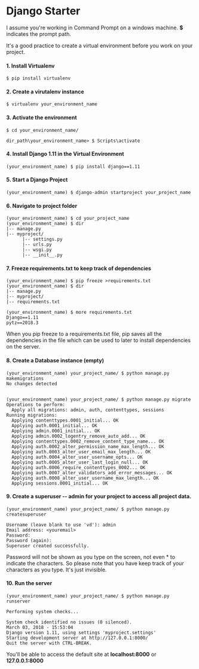 # Django Starter

I assume you're working in Command Prompt on a windows machine. **$** indicates the prompt path.

It's a good practice to create a virtual environment before you work on your project. 

#### 1. Install Virtualenv
```
$ pip install virtualenv
```

#### 2. Create a virutalenv instance
```
$ virtualenv your_environment_name
```

#### 3. Activate the environment
```
$ cd your_environment_name/

dir_path\your_environment_name> $ Scripts\activate
```

#### 4. Install Django 1.11 in the Virtual Environment
```
(your_environment_name) $ pip install django==1.11
```

#### 5. Start a Django Project
```
(your_environment_name) $ django-admin startproject your_project_name
```

#### 6. Navigate to project folder
```
(your_environment_name) $ cd your_project_name
(your_environment_name) $ dir
|-- manage.py
|-- myproject/
      |-- settings.py
      |-- urls.py
      |-- wsgi.py
      |-- __init__.py
 ```

#### 7. Freeze requirements.txt to keep track of dependencies
```
(your_environment_name) $ pip freeze >requirements.txt
(your_environment_name) $ dir
|-- manage.py
|-- myproject/
|-- requirements.txt

(your_environment_name) $ more requirements.txt
Django==1.11
pytz==2018.3
```
When you pip freeze to a requirements.txt file, pip saves all the dependencies in the file which can be used to later to install dependencies on the server.

#### 8. Create a Database instance (empty)
```terminal
(your_environment_name) your_project_name/ $ python manage.py makemigrations
No changes detected


(your_environment_name) your_project_name/ $ python manage.py migrate
Operations to perform:
  Apply all migrations: admin, auth, contenttypes, sessions
Running migrations:
  Applying contenttypes.0001_initial... OK
  Applying auth.0001_initial... OK
  Applying admin.0001_initial... OK
  Applying admin.0002_logentry_remove_auto_add... OK
  Applying contenttypes.0002_remove_content_type_name... OK
  Applying auth.0002_alter_permission_name_max_length... OK
  Applying auth.0003_alter_user_email_max_length... OK
  Applying auth.0004_alter_user_username_opts... OK
  Applying auth.0005_alter_user_last_login_null... OK
  Applying auth.0006_require_contenttypes_0002... OK
  Applying auth.0007_alter_validators_add_error_messages... OK
  Applying auth.0008_alter_user_username_max_length... OK
  Applying sessions.0001_initial... OK
```

#### 9. Create a superuser -- admin for your project to access all project data.
```
(your_environment_name) your_project_name/ $ python manage.py createsuperuser

Username (leave blank to use 'vd'): admin
Email address: <youremail>
Password:
Password (again):
Superuser created successfully.
```
Password will not be shown as you type on the screen, not even * to indicate the characters. So please note that you have keep track of your characters as you type. It's just invisible.

#### 10. Run the server
```
(your_environment_name) your_project_name/ $ python manage.py runserver

Performing system checks...

System check identified no issues (0 silenced).
March 03, 2018 - 15:53:04
Django version 1.11, using settings 'myproject.settings'
Starting development server at http://127.0.0.1:8000/
Quit the server with CTRL-BREAK.

```
You'll be able to access the default site at **localhost:8000** or **127.0.0.1:8000**
